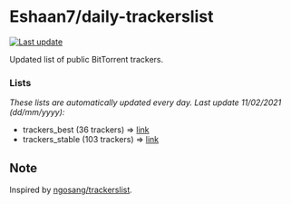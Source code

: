 
# Eshaan7/daily-trackerslist 

[![Last update](https://img.shields.io/badge/Last%20update-11/02/2021-blue.svg)](#)

Updated list of public BitTorrent trackers.

### Lists
*These lists are automatically updated every day. Last update 11/02/2021 (_dd/mm/yyyy_):*

* trackers_best (36 trackers) => [link](https://raw.githubusercontent.com/eshaan7/daily-trackerslist/master/trackers_best.txt)
* trackers_stable (103 trackers) => [link](https://raw.githubusercontent.com/eshaan7/daily-trackerslist/master/trackers_stable.txt)

## Note

Inspired by [ngosang/trackerslist](https://github.com/ngosang/trackerslist).

